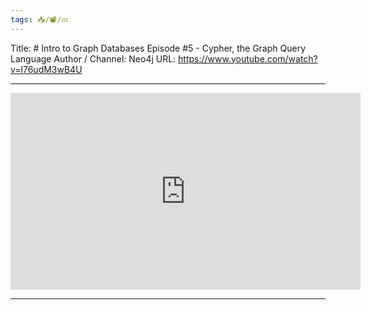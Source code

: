 ```yaml
---
tags: 📥️/📽️/💤
---
```


Title:  # Intro to Graph Databases Episode #5 - Cypher, the Graph Query Language
Author / Channel:  Neo4j
URL:  https://www.youtube.com/watch?v=l76udM3wB4U

---

<iframe width="560" height="315" src="https://www.youtube.com/embed/l76udM3wB4U" frameborder="0" allow="accelerometer; autoplay; clipboard-write; encrypted-media; gyroscope; picture-in-picture" allowfullscreen></iframe>
 
---

